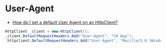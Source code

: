 # User-Agent

- [How do I set a default User Agent on an HttpClient?](https://stackoverflow.com/questions/44076962/how-do-i-set-a-default-user-agent-on-an-httpclient)

```c#
HttpClient _client = new HttpClient();
_client.DefaultRequestHeaders.Add("User-Agent", "C# App");
 httpclient.DefaultRequestHeaders.Add("User-Agent", "Mozilla/5.0 (Windows NT 10.0; Win64; x64) AppleWebKit/537.36 (KHTML, like Gecko) Chrome/77.0.3865.75 Safari/537.36");
```
